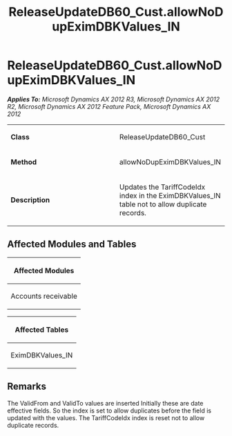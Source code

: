 ﻿---
title: ReleaseUpdateDB60_Cust.allowNoDupEximDBKValues_IN
TOCTitle: ReleaseUpdateDB60_Cust.allowNoDupEximDBKValues_IN
ms:assetid: 9d244182-e04b-e7e5-fbe4-6145ceebb3a3
ms:mtpsurl: https://msdn.microsoft.com/en-us/library/JJ736620(v=AX.60)
ms:contentKeyID: 49710063
ms.date: 05/18/2015
mtps_version: v=AX.60
---

# ReleaseUpdateDB60\_Cust.allowNoDupEximDBKValues\_IN 


_**Applies To:** Microsoft Dynamics AX 2012 R3, Microsoft Dynamics AX 2012 R2, Microsoft Dynamics AX 2012 Feature Pack, Microsoft Dynamics AX 2012_

<table>
<colgroup>
<col style="width: 50%" />
<col style="width: 50%" />
</colgroup>
<tbody>
<tr class="odd">
<td><p><strong>Class</strong></p></td>
<td><p>ReleaseUpdateDB60_Cust</p></td>
</tr>
<tr class="even">
<td><p><strong>Method</strong></p></td>
<td><p>allowNoDupEximDBKValues_IN</p></td>
</tr>
<tr class="odd">
<td><p><strong>Description</strong></p></td>
<td><p>Updates the TariffCodeIdx index in the EximDBKValues_IN table not to allow duplicate records.</p></td>
</tr>
</tbody>
</table>


## Affected Modules and Tables

<table>
<colgroup>
<col style="width: 100%" />
</colgroup>
<thead>
<tr class="header">
<th><p>Affected Modules</p></th>
</tr>
</thead>
<tbody>
<tr class="odd">
<td><p>Accounts receivable</p></td>
</tr>
</tbody>
</table>


<table>
<colgroup>
<col style="width: 100%" />
</colgroup>
<thead>
<tr class="header">
<th><p>Affected Tables</p></th>
</tr>
</thead>
<tbody>
<tr class="odd">
<td><p>EximDBKValues_IN</p></td>
</tr>
</tbody>
</table>


## Remarks

The ValidFrom and ValidTo values are inserted Initially these are date effective fields. So the index is set to allow duplicates before the field is updated with the values. The TariffCodeIdx index is reset not to allow duplicate records.

  


